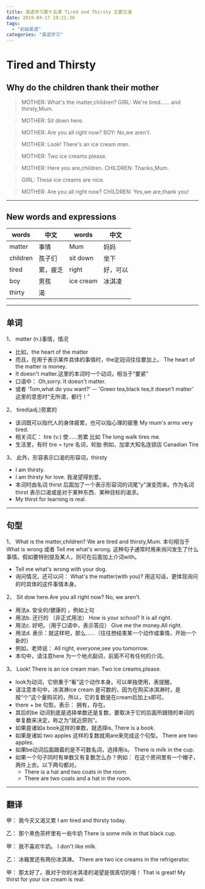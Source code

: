 ```yaml
---
title: 英语学习第十五课 Tired and Thirsty 又累又渴
date: 2019-04-17 19:21:30
tags: 
  - "初级英语"
categories: "英语学习"
---
```

# Tired and Thirsty
## Why do the children thank their mother
> MOTHER: What's the matter,children?
> GIRL: We're tired…… and thirsty,Mum.

> MOTHER: Sit down here.

> MOTHER: Are you all right now?
> BOY: No,we aren't.

> MOTHER: Look! There's an ice cream man.

> MOTHER: Two ice creams please.

> MOTHER: Here you are,children.
> CHILDREN: Thanks,Mum.

> GIRL: These ice creams are nice.

> MOTHER: Are you all right now?
> CHILDREN: Yes,we are,thank you!

---
## New words and expressions
words | 中文 | words | 中文
--- | --- | --- | ---
matter | 事情 | Mum | 妈妈
children | 孩子们 | sit down | 坐下
tired | 累，疲乏 | right | 好，可以
boy | 男孩 | ice cream | 冰淇凌 
thirty | 渴

---

## 单词
1、 matter (n.)事情，情况
- 比如，the heart of the matter
- 而且，在用于表示某件具体的事情时，the定冠词往往要加上。 The heart of the matter is money.
- It doesn't matter.这里的本词时一个动词，相当于“要紧”
 - 口语中： Oh,sorry. It doesn't matter.
 - 或者 ‘Tom,what do you want?' -- 'Green tea,black tea,it doesn't matter' 这里的意思时“无所谓，都行！”

2、 tired(adj.)劳累的
- 该词既可以指代人的身体疲累，也可以指心理的疲惫 My mum's arms very tired.
- 相关词汇： tire (v.) 使……劳累 比如 The long walk tires me.
- 生活里，有时 tire = tyre 名词，轮胎 例如，加拿大知名连锁店 Canadian Tire

3、 此外，形容表示口渴的形容词，thirsty
- I am thirsty.
- I am thirsty for love. 我渴望得到爱。
- 本词时由名词 thirst 后面加了一个表示形容词的词尾“y"演变而来。作为名词 thirst 表示口渴或是对于某种东西、某种目标的渴求。 
 - My thirst for learning is real.

---
## 句型
1、 What is the matter,children? We are tired and thirsty,Mum.
本句相当于 What is wrong 或者 Tell me what's wrong. 这种句子通常时用来询问发生了什么事情。假如要特别提及某人，则可在后面加上介词with。
- Tell me what's wrong with your dog.
- 询问情况，还可以问： What's the matter(with you)?  用这句话，更体现询问的时具体的这件事情本身。

2、 Sit dow here.Are you all right now? No, we aren't.
- 用法a. 安全的/健康的 ，例如上句
- 用法b. 还行的 （非正式用法） How is your school? It is all right.
- 用法c. 好吧。（用于口语中，表示答应） Give me the money.All right.
- 用法d. 表示：就这样吧，那么……（往往想结束某一个动作或事情，开始一个新的）
 - 例如，老师说： All right, everyone,see you tomorrow.
- 本句中，请注意here 为一个地点副词，前面不可有任何的介词。

3、 Look! There is an ice cream man. Two ice creams,please.
- look为动词，它侧重于“看”这个动作本身。可以单独使用，表提醒。
- 请注意本句中，冰淇淋ice cream 是可数的，因为在购买冰淇淋时，是按“个”这个量购买的，所以，它的复数是在cream后加上s即可。
- there + be 句型。表示： 拥有，存在。
 - 其后的be 动词到底是选择单数还是复数，要取决于它的后面所跟随的单词的单复数来决定，称之为“就近原则”。
 - 如果是诸如a book这样的单数，就选择is, There is a book.
 - 如果是诸如 two apples 这样的复数就用are来完成这个句型。 There are two apples.
 - 如果be动词后面跟着的是不可数名词，选择用is。 There is milk in the cup.
 - 如果一个句子同时有单数又有复数怎么办？例如： 在这个房间里有一个帽子，两件上衣。以下两句都对。
    - There is a hat and two coats in the room.
    - There are two coats and a hat in the room.

---
## 翻译
甲： 我今天又渴又累 
I am tired and thirsty today.

乙： 那个黑色茶杯里有一些牛奶
There is some milk in that black cup.

甲： 我不喜欢牛奶。
I don't like milk.

乙： 冰箱里还有两份冰淇淋。
There are two ice creams in the refrigerator.

甲： 那太好了。我对于你的冰淇凌的渴望是很真切的哦！
That is great! My thirst for your ice cream is  real.






